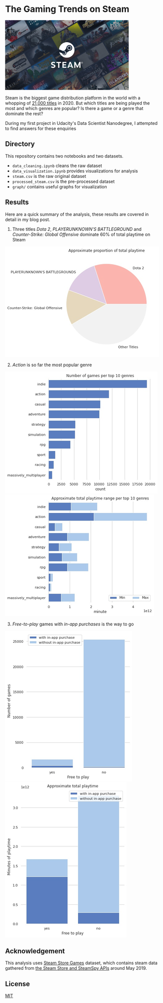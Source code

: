 # The Gaming Trends on Steam

<img src="store_home.jpg"
     alt="Steam"
     style="text-align: center; width: 400px;" />

Steam is the biggest game distribution platform in the world with a whopping of [21,000 titles](https://leftronic.com/steam-statistics/) in 2020. But which titles are being played the most and which genres are popular? Is there a game or a genre that dominate the rest?

During my first project in Udacity's Data Scientist Nanodegree, I attempted to find answers for these enquiries

## Directory

This repository contains two notebooks and two datasets.

- `data_cleaning.ipynb` cleans the raw dataset
- `data_visualization.ipynb` provides visualizations for analysis
- `steam.csv` is the raw original dataset
- `processed_steam.csv` is the pre-processed dataset
- `graph/` contains useful graphs for visualization

## Results

Here are a quick summary of the analysis, these results are covered in detail in my blog post.

1. Three titles *Dota 2*, *PLAYERUNKNOWN'S BATTLEGROUND* and *Counter-Strike: Global Offensive* dominate 60% of total playtime on Steam

![](graph/ApproximateProportionOfTotalPlaytime.jpg "Approximate proportion of total playtime")

2. *Action* is so far the most popular genre

![](graph/NumberOfGamesPerTop10Genres.jpg "Number of games per top 10 genres") 
![](graph/ApproximateTotalPlaytimeRangePerTop10Genres.jpg "Approximate total playtime range per top 10 genres")

3. *Free-to-play* games with *in-app purchases* is the way to go

![](graph/NumberOfGames.jpg)
![](graph/ApproximateTotalPlaytime.jpg)

## Acknowledgement

This analysis uses [Steam Store Games](https://www.kaggle.com/nikdavis/steam-store-games) dataset, which contains steam data gathered from [the Steam Store and SteamSpy APIs](https://nik-davis.github.io/posts/2019/steam-data-collection/) around May 2019.

## License
[MIT](https://choosealicense.com/licenses/mit/)